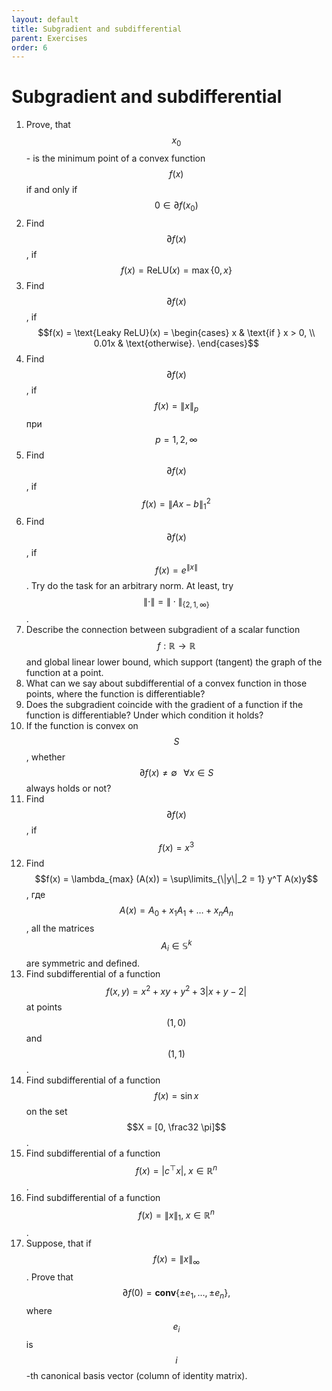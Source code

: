 ```yaml
---
layout: default
title: Subgradient and subdifferential
parent: Exercises
order: 6
---
```


# Subgradient and subdifferential

1. Prove, that $$x_0$$ - is the minimum point of a convex function $$f(x)$$ if and only if $$0 \in \partial f(x_0)$$
1. Find $$\partial f(x)$$, if $$f(x) = \text{ReLU}(x) = \max \{0, x\}$$
1. Find $$\partial f(x)$$, if $$f(x) = \text{Leaky ReLU}(x) = \begin{cases}
    x & \text{if } x > 0, \\
    0.01x & \text{otherwise}.
\end{cases}$$
1. Find $$\partial f(x)$$, if $$f(x) = \|x\|_p$$ при $$p = 1,2, \infty$$
1. Find $$\partial f(x)$$, if $$f(x) = \|Ax - b\|_1^2$$
1. Find $$\partial f(x)$$, if $$f(x) = e^{\|x\|}$$. Try do the task for an arbitrary norm. At least, try $$\|\cdot\| = \|\cdot\|_{\{2,1,\infty\}}$$.
1. Describe the connection between subgradient of a scalar function $$f: \mathbb{R} \to \mathbb{R}$$ and global linear lower bound, which support (tangent) the graph of the function at a point.
1. What can we say about subdifferential of a convex function in those points, where the function is differentiable?
1. Does the subgradient coincide with the gradient of a function if the function is differentiable? Under which condition it holds?
1. If the function is convex on $$S$$, whether $$\partial f(x) \neq \emptyset  \;\;\; \forall x \in S$$ always holds or not?
1. Find $$\partial f(x)$$, if $$f(x) = x^3$$
1. Find $$f(x) = \lambda_{max} (A(x)) = \sup\limits_{\|y\|_2 = 1} y^T A(x)y$$, где $$A(x) = A_0 + x_1A_1 + \ldots + x_nA_n$$, all the matrices $$A_i \in \mathbb{S}^k$$ are symmetric and defined.
1. Find subdifferential of a function $$f(x,y) = x^2 + xy + y^2 + 3\vert x + y − 2\vert$$ at points $$(1,0)$$ and $$(1,1)$$.
1. Find subdifferential of a function $$f(x) = \sin x$$ on the set $$X = [0, \frac32 \pi]$$.
1. Find subdifferential of a function $$f(x) = \vert c^{\top}x\vert, \; x \in \mathbb{R}^n$$.
1. Find subdifferential of a function $$f(x) = \|x\|_1, \; x \in \mathbb{R}^n$$.
1. Suppose, that if $$f(x) = \|x\|_\infty$$. Prove that
    $$
    \partial f(0) = \textbf{conv}\{\pm e_1, \ldots , \pm e_n\},
    $$
    where $$e_i$$ is $$i$$-th canonical basis vector (column of identity matrix).
